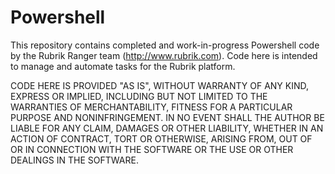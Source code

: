 # Powershell
This repository contains completed and work-in-progress Powershell code by the Rubrik Ranger team (http://www.rubrik.com). Code here is intended to manage and automate tasks for the Rubrik platform.

CODE HERE IS PROVIDED "AS IS", WITHOUT WARRANTY OF ANY KIND,
EXPRESS OR IMPLIED, INCLUDING BUT NOT LIMITED TO THE WARRANTIES OF
MERCHANTABILITY, FITNESS FOR A PARTICULAR PURPOSE AND NONINFRINGEMENT.
IN NO EVENT SHALL THE AUTHOR BE LIABLE FOR ANY CLAIM, DAMAGES OR
OTHER LIABILITY, WHETHER IN AN ACTION OF CONTRACT, TORT OR OTHERWISE,
ARISING FROM, OUT OF OR IN CONNECTION WITH THE SOFTWARE OR THE USE OR
OTHER DEALINGS IN THE SOFTWARE.

